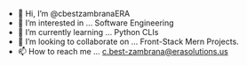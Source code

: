 - 👋 Hi, I’m @cbestzambranaERA
- 👀 I’m interested in ... Software Engineering
- 🌱 I’m currently learning ... Python CLIs
- 💞️ I’m looking to collaborate on ... Front-Stack Mern Projects.
- 📫 How to reach me ... c.best-zambrana@erasolutions.us

<!---
cbestzambranaERA/cbestzambranaERA is a ✨ special ✨ repository because its `README.md` (this file) appears on your GitHub profile.
You can click the Preview link to take a look at your changes.
--->
